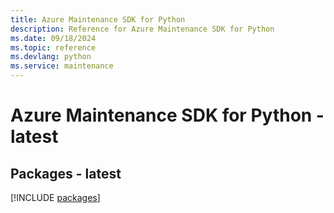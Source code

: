 ```yaml
---
title: Azure Maintenance SDK for Python
description: Reference for Azure Maintenance SDK for Python
ms.date: 09/18/2024
ms.topic: reference
ms.devlang: python
ms.service: maintenance
---
```

# Azure Maintenance SDK for Python - latest
## Packages - latest
[!INCLUDE [packages](maintenance-index.md)]